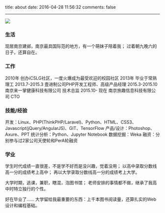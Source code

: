 title: about
date: 2016-04-28 11:56:32
comments: false

------------

![](/images/2016/about.jpg)

### 生活

现居南京建邺，南京最具国际范的地方，有一个萌妹子陪着我；
过着朝九晚六的日子，还算自在。

### 工作

2010年            创办iCSLG社区，一度火爆成为最受欢迎的校园社区
2013年            毕业于常熟理工
2013.7-2015.3     壹进制公司PHP开发工程师、高级产品经理
2015.3-2015.10    南京来一掌健康科技有限公司 技术总监
2015.10- 现在     南京旅趣信息科技有限公司 CTO 


### 技能/经验

开发：Linux、PHP(ThinkPHP/Laravel)、Python、HTML、CSS3、Javascript(jQuery/AngularJS)、GIT、TensorFlow
产品/设计：Photoshop、Axure、PPT
统计分析：Python、Jupyter Notebook
数据挖掘：Weka
融资：分别参与过2家公司天使轮和PerA轮融资

### 学业

学生时代成绩一直很差，不是学不好而是没兴趣，觉着没用；
以高中录取分数线高一分的成绩考上高中；
再以大学录取分数线高一分的成绩考上大学。

大学时期，逃课，兼职，瞎混，泡图书馆；
老师安排的事情都不做，继承了我高中时特立独行的个性。

好在毕业了……
大学留给我最重要的东西：上千本图书阅读量，还算扎实的Web设计和编程基础。

